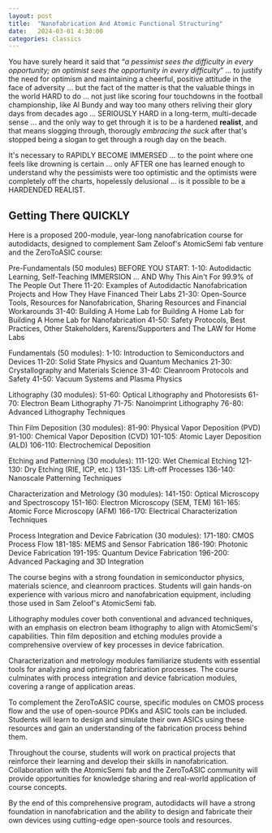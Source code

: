 ```yaml
---
layout: post
title:  "Nanofabrication And Atomic Functional Structuring"
date:   2024-03-01 4:30:00
categories: classics
---
```


You have surely heard it said that “*a pessimist sees the difficulty in every opportunity; an optimist sees the opportunity in every difficulty*” ... to justify the need for optimism and maintaining a cheerful, positive attitude in the face of adversity ... but the fact of the matter is that the valuable things in the world HARD to do ... not just like scoring four touchdowns in the football championship, like Al Bundy and way too many others reliving their glory days from decades ago ... SERIOUSLY HARD in a long-term, multi-decade sense ... and the only way to get through it is to be a hardened **realist**, and that means slogging through, thorougly *embracing the suck* after that's stopped being a slogan to get through a rough day on the beach. 

It's necessary to RAPIDLY BECOME IMMERSED ... to the point where one feels like drowning is certain ... only AFTER one has learned enough to understand why the pessimists were too optimistic and the optimists were completely off the charts, hopelessly delusional ... is it possible to be a HARDENDED REALIST.

## Getting There QUICKLY


Here is a proposed 200-module, year-long nanofabrication course for autodidacts, designed to complement Sam Zeloof's AtomicSemi fab venture and the ZeroToASIC course:

Pre-Fundamentals (50 modules) BEFORE YOU START:
1-10: Autodidactic Learning, Self-Teaching IMMERSION ... AND Why This Ain't For 99.9% of The People Out There
11-20: Examples of Autodidactic Nanofabrication Projects and How They Have Financed Their Labs
21-30: Open-Source Tools, Resources for Nanofabrication, Sharing Resources and Financial Workarounds
31-40: Building A Home Lab for Building A Home Lab for Building A Home Lab for Nanofabrication
41-50: Safety Protocols, Best Practices, Other Stakeholders, Karens/Supporters and The LAW for Home Labs

Fundamentals (50 modules):
1-10: Introduction to Semiconductors and Devices
11-20: Solid State Physics and Quantum Mechanics
21-30: Crystallography and Materials Science
31-40: Cleanroom Protocols and Safety
41-50: Vacuum Systems and Plasma Physics

Lithography (30 modules):
51-60: Optical Lithography and Photoresists
61-70: Electron Beam Lithography
71-75: Nanoimprint Lithography
76-80: Advanced Lithography Techniques

Thin Film Deposition (30 modules):
81-90: Physical Vapor Deposition (PVD)
91-100: Chemical Vapor Deposition (CVD)
101-105: Atomic Layer Deposition (ALD)
106-110: Electrochemical Deposition

Etching and Patterning (30 modules):
111-120: Wet Chemical Etching
121-130: Dry Etching (RIE, ICP, etc.)
131-135: Lift-off Processes
136-140: Nanoscale Patterning Techniques

Characterization and Metrology (30 modules):
141-150: Optical Microscopy and Spectroscopy
151-160: Electron Microscopy (SEM, TEM)
161-165: Atomic Force Microscopy (AFM)
166-170: Electrical Characterization Techniques

Process Integration and Device Fabrication (30 modules):
171-180: CMOS Process Flow
181-185: MEMS and Sensor Fabrication
186-190: Photonic Device Fabrication
191-195: Quantum Device Fabrication
196-200: Advanced Packaging and 3D Integration

The course begins with a strong foundation in semiconductor physics, materials science, and cleanroom practices. Students will gain hands-on experience with various micro and nanofabrication equipment, including those used in Sam Zeloof's AtomicSemi fab.

Lithography modules cover both conventional and advanced techniques, with an emphasis on electron beam lithography to align with AtomicSemi's capabilities. Thin film deposition and etching modules provide a comprehensive overview of key processes in device fabrication.

Characterization and metrology modules familiarize students with essential tools for analyzing and optimizing fabrication processes. The course culminates with process integration and device fabrication modules, covering a range of application areas.

To complement the ZeroToASIC course, specific modules on CMOS process flow and the use of open-source PDKs and ASIC tools can be included. Students will learn to design and simulate their own ASICs using these resources and gain an understanding of the fabrication process behind them.

Throughout the course, students will work on practical projects that reinforce their learning and develop their skills in nanofabrication. Collaboration with the AtomicSemi fab and the ZeroToASIC community will provide opportunities for knowledge sharing and real-world application of course concepts.

By the end of this comprehensive program, autodidacts will have a strong foundation in nanofabrication and the ability to design and fabricate their own devices using cutting-edge open-source tools and resources.

